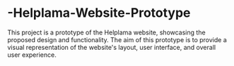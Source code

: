 # -Helplama-Website-Prototype
This project is a prototype of the Helplama website, showcasing the proposed design and functionality. The aim of this prototype is to provide a visual representation of the website's layout, user interface, and overall user experience.
